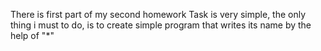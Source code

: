 There is first part of my second homework
Task is very simple, the only thing i must to do, is to create simple program that writes its name by the help of "*"